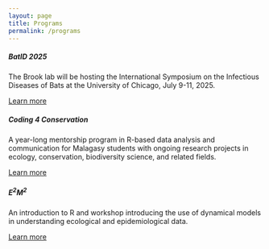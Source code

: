 ```yaml
---
layout: page
title: Programs
permalink: /programs
---
```

<div class="row">
  <div class="col-sm-4">
    <div class="card">
      <div class="card-body">
        <h5 class="card-title">BatID 2025</h5>
        <p class="card-text">The Brook lab will be hosting the International Symposium on the Infectious Diseases of Bats at the University of Chicago, July 9-11, 2025.</p>
        <a href="https://brooklab.org/programs/bat-id-2025" class="btn btn-primary">Learn more</a>
      </div>
    </div>
  </div>
  <div class="col-sm-4">
    <div class="card">
      <div class="card-body">
        <h5 class="card-title">Coding 4 Conservation</h5>
        <p class="card-text">A year-long mentorship program in R-based data analysis and communication for Malagasy students with ongoing research projects in ecology, conservation, biodiversity science, and related fields.</p>
        <a href="https://coding4conservation.org/" class="btn btn-primary">Learn more</a>
      </div>
    </div>
  </div>
  <div class="col-sm-4">
    <div class="card">
      <div class="card-body">
        <h5 class="card-title">E<sup>2</sup>M<sup>2</sup></h5>
        <p class="card-text">An introduction to R and workshop introducing the use of dynamical models in understanding ecological and epidemiological data.</p>
        <!-- <p><em>Accepting applications for December workshop through Sept 16, 2022!</em></p> -->
        <a href="https://e2m2.org/" class="btn btn-primary">Learn more</a>
      </div>
    </div>
  </div>
</div>